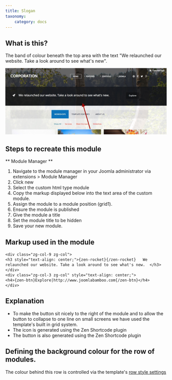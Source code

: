 ```yaml
---
title: Slogan
taxonomy:
    category: docs
---
```


## What is this?
The band of colour beneath the top area with the text "We relaunched our website. Take a look around to see what's new".  

![Zentools2 Newsticker](/images/frontpage/slogan.jpg)


## Steps to recreate this module


** Module Manager **
1. Navigate to the module manager in your Joomla administrator via extensions > Module Manager
2. Click new
3. Select the custom html type module
4. Copy the markup displayed below into the text area of the custom module.
5. Assign the module to a module position (grid1).
6. Ensure the module is published
7. Give the module a title
8. Set the module title to be hidden
9. Save your new module.


## Markup used in the module

	<div class="zg-col-9 zg-col">
	<h3 style="text-align: center;">{zen-rocket}{/zen-rocket}   We relaunched our website. Take a look around to see what's new.  </h3>
	</div>
	<div class="zg-col-3 zg-col" style="text-align: center;">
	<h4>{zen-btn}Explore|http://www.joomlabamboo.com{/zen-btn}</h4>
	</div>


## Explanation

- To make the button sit nicely to the right of the module and to allow the button to collapse to one line on small screens we have used the template's built in grid system.
- The icon is generated using the Zen Shortcode plugin
- The button is also generated using the Zen Shortcode plugin

## Defining the background colour for the row of modules.
The colour behind this row is controlled via the template's [row style settings](../../../theme-and-style/changing-row-styles)